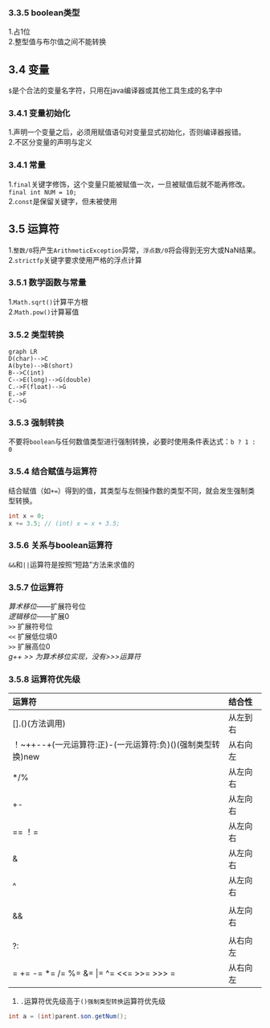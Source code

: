 ### 3.3.5 **boolean类型**
1.占1位  
2.整型值与布尔值之间不能转换
## 3.4 变量
`$`是个合法的变量名字符，只用在java编译器或其他工具生成的名字中  
### 3.4.1 **变量初始化**
1.声明一个变量之后，必须用赋值语句对变量显式初始化，否则编译器报错。  
2.不区分变量的声明与定义
### 3.4.1 **常量**
1.`final`关键字修饰，这个变量只能被赋值一次，一旦被赋值后就不能再修改。`final int NUM = 10;`  
2.`const`是保留关键字，但未被使用
## 3.5 运算符
1.`整数/0`将产生`ArithmeticException`异常，`浮点数/0`将会得到无穷大或NaN结果。  
2.`strictfp`关键字要求使用严格的浮点计算
### 3.5.1 **数学函数与常量**
1.`Math.sqrt()`计算平方根  
2.`Math.pow()`计算幂值
### 3.5.2 **类型转换**
```mermaid
graph LR
D(char)-->C
A(byte)-->B(short)
B-->C(int)
C-->E(long)-->G(double)
C.->F(float)-->G
E.->F
C-->G
```
### 3.5.3 **强制转换**
不要将`boolean`与任何数值类型进行强制转换，必要时使用条件表达式：`b ? 1 : 0`
### 3.5.4 **结合赋值与运算符**
结合赋值（如`+=`）得到的值，其类型与左侧操作数的类型不同，就会发生强制类型转换。  
```java
int x = 0;  
x += 3.5; // (int) x = x + 3.5;
```
### 3.5.6 **关系与boolean运算符**
`&&`和`||`运算符是按照“短路”方法来求值的
### 3.5.7 **位运算符**
*算术移位*——扩展符号位  
*逻辑移位*——扩展0  
`>>` 扩展符号位  
`<<` 扩展低位填0  
`>>` 扩展高位0  
*g++ >> 为算术移位实现，没有>>>运算符*
### 3.5.8 **运算符优先级**
|运算符|结合性|
|:-|:-|
|[].()(方法调用)|从左到右|
|！~++--+(一元运算符:正)-(一元运算符:负)()(强制类型转换)new|从右向左|
|*/%|从左向右|
|+-|从左向右|
|== ！=|从左向右|
|&|从左向右|
|^|从左向右|
|||从左向右|
|&&|从左向右|
||||从左向右|
|?:|从右向左|
|= += -= *= /= %= &= \|= ^= <<= >>= >>> =|从右向左
1. `.`运算符优先级高于`()强制类型转换`运算符优先级  
```java
int a = (int)parent.son.getNum();
```

